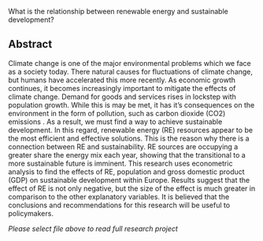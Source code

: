 What is the relationship between renewable energy and sustainable development?

## Abstract

Climate change is one of the major environmental problems which we face as a society today. There natural causes for fluctuations of climate change, but humans have accelerated this more recently. As economic growth continues, it becomes increasingly important to mitigate the effects of climate change. Demand for goods and services rises in lockstep with population growth. While this is may be met, it has it’s consequences on the environment in the form of pollution, such as carbon dioxide (CO2) emissions . As a result, we must find a way to achieve sustainable development. In this regard, renewable energy (RE) resources appear to be the most efficient and effective solutions. This is the reason why there is a connection between RE and sustainability. RE sources are occupying a greater share the energy mix each year, showing that the transitional to a more sustainable future is imminent. This research uses econometric analysis to find the effects of RE, population and gross domestic product (GDP) on sustainable development within Europe. Results suggest that the effect of RE is not only negative, but the size of the effect is much greater in comparison to the other explanatory variables. It is believed that the conclusions and recommendations for this research will be useful to policymakers.

*Please select file above to read full research project*
